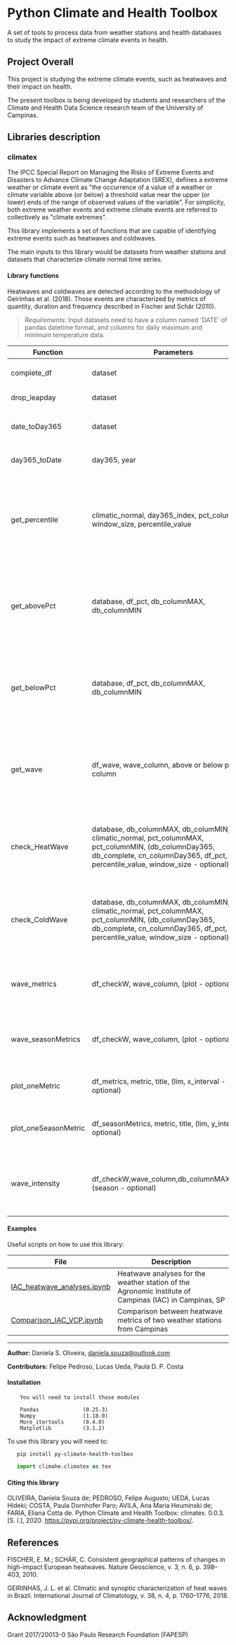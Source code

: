 # Python Climate and Health Toolbox

A set of tools to process data from weather stations and health databases to study the impact of extreme climate events in health.

## Project Overall

This project is studying the extreme climate events, such as heatwaves and their impact on health.

The present toolbox is being developed by students and researchers of the Climate and Health Data Science research team of the University of Campinas.

## Libraries description

### climatex

The IPCC Special Report on Managing the Risks of Extreme Events and Disasters to Advance Climate Change Adaptation (SREX), defines a extreme weather or climate event as "the occurrence of a value of a weather or climate variable above (or below) a threshold value near the upper (or lower) ends of the range of observed values of the variable". For simplicity, both extreme weather events and extreme climate events are referred to collectively as "climate extremes". 

This library implements a set of functions that are capable of identifying extreme events such as heatwaves and coldwaves.

The main inputs to this library would be datasets from weather stations and datasets that characterize climate normal time series.

#### Library functions

Heatwaves and coldwaves are detected according to the methodology of Geirinhas et al. (2018). Those events are characterized by metrics of quantity, duration and frequency described in Fischer and Schär (2010).

>*Requirements*: Input datasets need to have a column named 'DATE' of pandas datetime format, and columns for daily maximum and minimum temperature data.


| Function             | Parameters                                                                                                                                                                            | Description                                                                                                                        |
|----------------------|---------------------------------------------------------------------------------------------------------------------------------------------------------------------------------------|------------------------------------------------------------------------------------------------------------------------------------|
| complete_df          | dataset                                                                                                                                                                               | Adds missing dates to column DATE                                                                                                  |
| drop_leapday         | dataset                                                                                                                                                                               | Removes leap day data                                                                                                              |
| date_toDay365        | dataset                                                                                                                                                                               | Creates column DAY365 (day of the year) from column DATE                                                                           |
| day365_toDate        | day365, year                                                                                                                                                                          | Obtains a date from year and day of the year                                                                                       |
| get_percentile       | climatic_normal, day365_index, pct_column, <br>window_size, percentile_value                                                                                                          | Calculates pct_column percentile, according to each day of the year,  <br>using a window of X days centered on the day in question |
| get_abovePct         | database, df_pct, db_columnMAX, db_columnMIN                                                                                                                                          | Evaluates if db_columnMAX and db_columnMIN are above the percentiles from df_pct (generated from climatic_normal)                  |
| get_belowPct         | database, df_pct, db_columnMAX, db_columnMIN                                                                                                                                          | Evaluates if db_columnMAX and db_columnMIN are below the percentiles from df_pct (generated from climatic_normal)                  |
| get_wave             | df_wave, wave_column, above or below pct column                                                                                                                                       | Checks if there are 3 consecutive days or more with values from wave_column above or below the percentiles threshold               |
| check_HeatWave       | database, db_columnMAX, db_columMIN, climatic_normal, pct_columnMAX, pct_columnMIN, (db_columnDay365, db_complete, cn_columnDay365, df_pct, percentile_value, window_size - optional) | Detection of Heatwave events (temperatures above thresholds for 3 days or more) using the previous functions                       |
| check_ColdWave       | database, db_columnMAX, db_columMIN, climatic_normal, pct_columnMAX, pct_columnMIN, (db_columnDay365, db_complete, cn_columnDay365, df_pct, percentile_value, window_size - optional) | Detection of Coldwave events (temperatures below thresholds for 3 days or more) using the previous functions                       |
| wave_metrics         | df_checkW, wave_column, (plot - optional)                                                                                                                                             | Obtains yearly metrics - quantity, longest duration and frequency of events                                                        |
| wave_seasonMetrics   | df_checkW, wave_column, (plot - optional)                                                                                                                                             | Obtains seasonal metrics - quantity, longest duration and frequency of events                                                      |
| plot_oneMetric       | df_metrics, metric, title, (lim, x_interval - optional)                                                                                                                               | Plots metric from df_metrics - yearly metrics dataframe                                                                            |
| plot_oneSeasonMetric | df_seasonMetrics, metric, title, (lim, y_interval - optional)                                                                                                                         | Plots metric from df_seasonMetrics - seasonal metrics dataframe                                                                    |
| wave_intensity | df_checkW,wave_column,db_columnMAX,df_pct,(season - optional)                                                                                                                         | Obtains the maximum temperature anomaly (Tmax minus percentile) of each Heat/Cold wave                                                        |


#### Examples

Useful scripts on how to use this library:


| File                        | Description                                                                                            |
|-----------------------------|--------------------------------------------------------------------------------------------------------|
| [IAC_heatwave_analyses.ipynb](https://github.com/climate-and-health-datasci-Unicamp/py-climate-health-toolbox/blob/master/examples/IAC_heatwave_analyses.ipynb) | Heatwave analyses for the weather station of the Agronomic Institute of Campinas (IAC) in Campinas, SP |
| [Comparison_IAC_VCP.ipynb](https://github.com/climate-and-health-datasci-Unicamp/py-climate-health-toolbox/blob/master/examples/Comparison_IAC_VCP.ipynb)    | Comparison between heatwave metrics of two weather stations from Campinas                              |

______________________________________________________________________________________________________________________________________________________________

**Author:** Daniela S. Oliveira, daniela.souza@outlook.com

**Contributors:** Felipe Pedroso, Lucas Ueda, Paula D. P. Costa

#### Installation

```
    You will need to install those modules
    
    Pandas              (0.25.3)
    Numpy               (1.18.0)
    More_itertools      (8.4.0)
    Matplotlib          (3.1.2)
```
To use this library you will need to:

```
   pip install py-climate-health-toolbox
```
```python
   import climahe.climatex as tex
```

#### Citing this library

OLIVEIRA, Daniela Souza de; PEDROSO, Felipe Augusto; UEDA, Lucas Hideki; COSTA, Paula Dornhofer Paro; AVILA, Ana Maria Heuminski de; FARIA, Eliana Cotta de. Python Climate and Health Toolbox: climatex. 0.0.3. [S. l.], 2020. <https://pypi.org/project/py-climate-health-toolbox/>.

## References

FISCHER, E. M.; SCHÄR, C. Consistent geographical patterns of changes in high-impact European heatwaves. Nature Geoscience, v. 3, n. 6, p. 398–403, 2010.

GEIRINHAS, J. L. et al. Climatic and synoptic characterization of heat waves in Brazil. International Journal of Climatology, v. 38, n. 4, p. 1760–1776, 2018.

## Acknowledgment

Grant 2017/20013-0 São Paulo Research Foundation (FAPESP)
   
